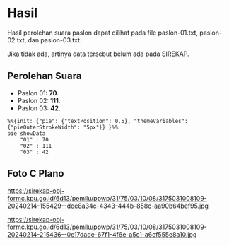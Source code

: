 # Hasil

Hasil perolehan suara paslon dapat dilihat pada file paslon-01.txt, paslon-02.txt, dan paslon-03.txt.

Jika tidak ada, artinya data tersebut belum ada pada SIREKAP.

## Perolehan Suara

 * Paslon 01: **70**.
 * Paslon 02: **111**.
 * Paslon 03: **42**.

```mermaid
%%{init: {"pie": {"textPosition": 0.5}, "themeVariables": {"pieOuterStrokeWidth": "5px"}} }%%
pie showData
    "01" : 70
    "02" : 111
    "03" : 42
```
## Foto C Plano

https://sirekap-obj-formc.kpu.go.id/6d13/pemilu/ppwp/31/75/03/10/08/3175031008109-20240214-155429--dee8a34c-4343-444b-858c-aa90b64bef95.jpg

https://sirekap-obj-formc.kpu.go.id/6d13/pemilu/ppwp/31/75/03/10/08/3175031008109-20240214-215436--0e17dade-67f1-4f6e-a5c1-a6cf555e8a10.jpg
